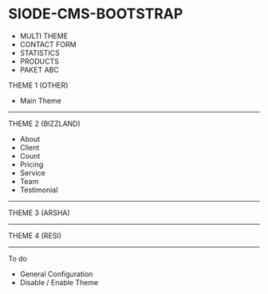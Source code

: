 # SIODE-CMS-BOOTSTRAP

- MULTI THEME
- CONTACT FORM
- STATISTICS
- PRODUCTS
- PAKET ABC

THEME 1 (OTHER)
- Main Theme
<hr>

THEME 2 (BIZZLAND)
- About
- Client
- Count
- Pricing
- Service
- Team
- Testimonial
<hr>

THEME 3 (ARSHA)
<hr>

THEME 4 (RESI)
<hr>

To do
- General Configuration
- Disable / Enable Theme

